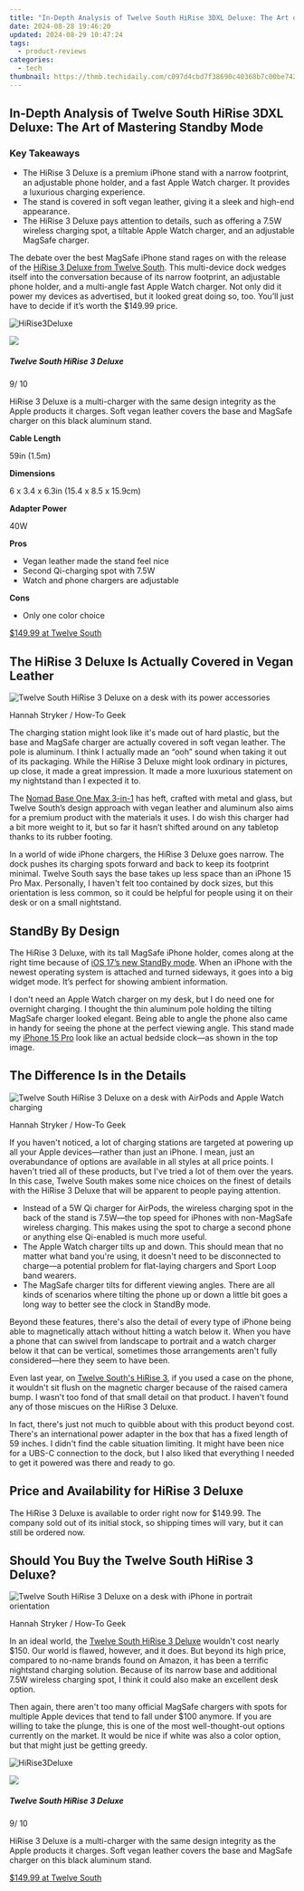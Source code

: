 ```yaml
---
title: "In-Depth Analysis of Twelve South HiRise 3DXL Deluxe: The Art of Mastering Standby Mode"
date: 2024-08-28 19:46:20
updated: 2024-08-29 10:47:24
tags:
  - product-reviews
categories:
  - tech
thumbnail: https://thmb.techidaily.com/c097d4cbd7f38690c40368b7c00be742b01b3a584d3e60ca334124aa6a155c41.jpg
---
```


## In-Depth Analysis of Twelve South HiRise 3DXL Deluxe: The Art of Mastering Standby Mode

### Key Takeaways

* The HiRise 3 Deluxe is a premium iPhone stand with a narrow footprint, an adjustable phone holder, and a fast Apple Watch charger. It provides a luxurious charging experience.
* The stand is covered in soft vegan leather, giving it a sleek and high-end appearance.
* The HiRise 3 Deluxe pays attention to details, such as offering a 7.5W wireless charging spot, a tiltable Apple Watch charger, and an adjustable MagSafe charger.

 The debate over the best MagSafe iPhone stand rages on with the release of the [HiRise 3 Deluxe from Twelve South](https://www.twelvesouth.com/products/hirise-3-deluxe). This multi-device dock wedges itself into the conversation because of its narrow footprint, an adjustable phone holder, and a multi-angle fast Apple Watch charger. Not only did it power my devices as advertised, but it looked great doing so, too. You’ll just have to decide if it’s worth the $149.99 price.

![HiRise3Deluxe](https://static1.howtogeekimages.com/wordpress/wp-content/uploads/2023/09/hirise3deluxe_gallery_4-removebg-preview.png) 

![](https://static1.howtogeekimages.com/wordpresshttps://static0.howtogeekimages.com/wordpress/wp-content/uploads/2023/09/htg-rec-3x.png) 

#####  Twelve South HiRise 3 Deluxe

9/ 10 

HiRise 3 Deluxe is a multi-charger with the same design integrity as the Apple products it charges. Soft vegan leather covers the base and MagSafe charger on this black aluminum stand.

**Cable Length** 

 59in (1.5m) 

**Dimensions** 

 6 x 3.4 x 6.3in (15.4 x 8.5 x 15.9cm) 

**Adapter Power** 

 40W 

**Pros** 
* Vegan leather made the stand feel nice
* Second Qi-charging spot with 7.5W
* Watch and phone chargers are adjustable

**Cons** 
* Only one color choice

[$149.99 at Twelve South](https://www.twelvesouth.com/products/hirise-3-deluxe) 

##  The HiRise 3 Deluxe Is Actually Covered in Vegan Leather

![Twelve South HiRise 3 Deluxe on a desk with its power accessories](https://static1.howtogeekimages.com/wordpress/wp-content/uploads/wm/2023/09/53199006563_f138f3d907_o.jpg) 

Hannah Stryker / How-To Geek

 The charging station might look like it's made out of hard plastic, but the base and MagSafe charger are actually covered in soft vegan leather. The pole is aluminum. I think I actually made an “ooh” sound when taking it out of its packaging. While the HiRise 3 Deluxe might look ordinary in pictures, up close, it made a great impression. It made a more luxurious statement on my nightstand than I expected it to.

 The [Nomad Base One Max 3-in-1](https://facebook-record-videos.techidaily.com/updated-in-2024-discover-9-easy-no-cost-editing-software-options/) has heft, crafted with metal and glass, but Twelve South’s design approach with vegan leather and aluminum also aims for a premium product with the materials it uses. I do wish this charger had a bit more weight to it, but so far it hasn’t shifted around on any tabletop thanks to its rubber footing.

 In a world of wide iPhone chargers, the HiRise 3 Deluxe goes narrow. The dock pushes its charging spots forward and back to keep its footprint minimal. Twelve South says the base takes up less space than an iPhone 15 Pro Max. Personally, I haven't felt too contained by dock sizes, but this orientation is less common, so it could be helpful for people using it on their desk or on a small nightstand.

##  StandBy By Design

 The HiRise 3 Deluxe, with its tall MagSafe iPhone holder, comes along at the right time because of [iOS 17’s new StandBy mode](https://ios-pokemon-go.techidaily.com/in-2024-here-are-different-ways-to-find-pokemon-go-trainer-codes-to-add-to-your-account-on-apple-iphone-6-plus-drfone-by-drfone-virtual-ios/). When an iPhone with the newest operating system is attached and turned sideways, it goes into a big widget mode. It’s perfect for showing ambient information.

 I don't need an Apple Watch charger on my desk, but I do need one for overnight charging. I thought the thin aluminum pole holding the tilting MagSafe charger looked elegant. Being able to angle the phone also came in handy for seeing the phone at the perfect viewing angle. This stand made my [iPhone 15 Pro](https://facebook-video-content.techidaily.com/new-direct-interaction-enhancing-live-broadcasts-with-desktop-share/) look like an actual bedside clock—as shown in the top image.

##  The Difference Is in the Details

![Twelve South HiRise 3 Deluxe on a desk with AirPods and Apple Watch charging](https://static1.howtogeekimages.com/wordpress/wp-content/uploads/wm/2023/09/53199117195_337f5fafd3_o.jpg) 

Hannah Stryker / How-To Geek

 If you haven't noticed, a lot of charging stations are targeted at powering up all your Apple devices—rather than just an iPhone. I mean, just an overabundance of options are available in all styles at all price points. I haven't tried all of these products, but I've tried a lot of them over the years. In this case, Twelve South makes some nice choices on the finest of details with the HiRise 3 Deluxe that will be apparent to people paying attention.

* Instead of a 5W Qi charger for AirPods, the wireless charging spot in the back of the stand is 7.5W—the top speed for iPhones with non-MagSafe wireless charging. This makes using the spot to charge a second phone or anything else Qi-enabled is much more useful.
* The Apple Watch charger tilts up and down. This should mean that no matter what band you're using, it doesn't need to be disconnected to charge—a potential problem for flat-laying chargers and Sport Loop band wearers.
* The MagSafe charger tilts for different viewing angles. There are all kinds of scenarios where tilting the phone up or down a little bit goes a long way to better see the clock in StandBy mode.

 Beyond these features, there's also the detail of every type of iPhone being able to magnetically attach without hitting a watch below it. When you have a phone that can swivel from landscape to portrait and a watch charger below it that can be vertical, sometimes those arrangements aren't fully considered—here they seem to have been.

 Even last year, on [Twelve South's HiRise 3](https://www.twelvesouth.com/products/hirise-3-wireless-charging-stand), if you used a case on the phone, it wouldn't sit flush on the magnetic charger because of the raised camera bump. I wasn't too fond of that small detail on that product. I haven't found any of those miscues on the HiRise 3 Deluxe.

 In fact, there's just not much to quibble about with this product beyond cost. There's an international power adapter in the box that has a fixed length of 59 inches. I didn't find the cable situation limiting. It might have been nice for a UBS-C connection to the dock, but I also liked that everything I needed to get it powered was there and ready to go.

##  Price and Availability for HiRise 3 Deluxe

 The HiRise 3 Deluxe is available to order right now for $149.99\. The company sold out of its initial stock, so shipping times will vary, but it can still be ordered now.

##  Should You Buy the Twelve South HiRise 3 Deluxe?

![Twelve South HiRise 3 Deluxe on a desk with iPhone in portrait orientation](https://static1.howtogeekimages.com/wordpress/wp-content/uploads/wm/2023/09/53198318477_e609824860_o.jpg) 

Hannah Stryker / How-To Geek

 In an ideal world, the [Twelve South HiRise 3 Deluxe](https://www.twelvesouth.com/products/hirise-3-deluxe) wouldn't cost nearly $150\. Our world is flawed, however, and it does. But beyond its high price, compared to no-name brands found on Amazon, it has been a terrific nightstand charging solution. Because of its narrow base and additional 7.5W wireless charging spot, I think it could also make an excellent desk option.

 Then again, there aren't too many official MagSafe chargers with spots for multiple Apple devices that tend to fall under $100 anymore. If you are willing to take the plunge, this is one of the most well-thought-out options currently on the market. It would be nice if white was also a color option, but that might just be getting greedy.

![HiRise3Deluxe](https://static1.howtogeekimages.com/wordpress/wp-content/uploads/2023/09/hirise3deluxe_gallery_4-removebg-preview.png) 

![](https://static1.howtogeekimages.com/wordpresshttps://static0.howtogeekimages.com/wordpress/wp-content/uploads/2023/09/htg-rec-3x.png) 

#####  Twelve South HiRise 3 Deluxe

9/ 10 

HiRise 3 Deluxe is a multi-charger with the same design integrity as the Apple products it charges. Soft vegan leather covers the base and MagSafe charger on this black aluminum stand.

[$149.99 at Twelve South](https://www.twelvesouth.com/products/hirise-3-deluxe)

<ins class="adsbygoogle"
     style="display:block"
     data-ad-format="autorelaxed"
     data-ad-client="ca-pub-7571918770474297"
     data-ad-slot="1223367746"></ins>



<ins class="adsbygoogle"
     style="display:block"
     data-ad-client="ca-pub-7571918770474297"
     data-ad-slot="8358498916"
     data-ad-format="auto"
     data-full-width-responsive="true"></ins>
